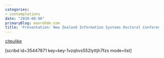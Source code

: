 ```yaml
---
categories:
- contemplations
date: "2010-08-06"
primaryBlog: maxrohde.com
title: 'Presentation: New Zealand Information Systems Doctoral Conference 2010'
---
```


[citeulike](http://www.citeulike.org/user/mxro/article/7540570)

\[scribd id=35447871 key=key-1vzqhvs552lyttjh7fzs mode=list\]